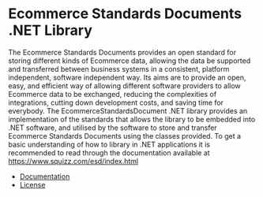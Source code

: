 # Ecommerce Standards Documents .NET Library
The Ecommerce Standards Documents provides an open standard for storing different kinds of Ecommerce data, allowing the data be supported and transferred between business systems in a consistent, platform independent, software independent way. 
Its aims are to provide an open, easy, and efficient way of allowing different software providers to allow Ecommerce data to be exchanged, reducing the complexities of integrations, cutting down development costs, and saving time for everybody.
The EcommerceStandardsDocument .NET library provides an implementation of the standards that allows the library to be embedded into .NET software, and utilised by the software to store and transfer Ecommerce Standards Documents using the classes provided.
To get a basic understanding of how to library in .NET applications it is recommended to read through the documentation available at https://www.squizz.com/esd/index.html

- [Documentation](https://www.squizz.com/esd/index.html)
- [License](LICENSE)
